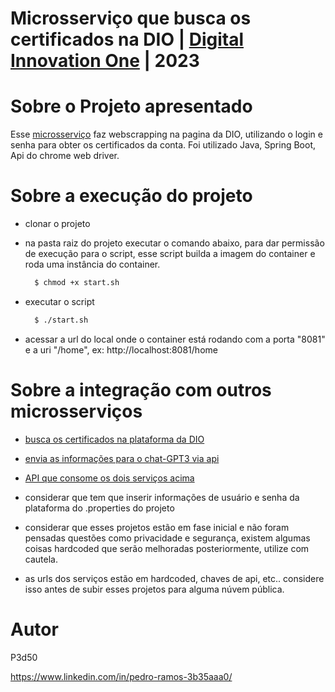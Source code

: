 # Microsserviço que busca os certificados na DIO | [Digital Innovation One](https://web.dio.me/) | 2023
 

# Sobre o Projeto apresentado

Esse [microsserviço](https://github.com/P3d50/certificates) faz webscrapping na pagina da DIO, utilizando o login e senha para obter os certificados da conta.
Foi utilizado Java, Spring Boot, Api do chrome web driver.


# Sobre a execução do projeto
  - clonar o projeto
  - na pasta raiz do projeto executar o comando abaixo, para dar permissão de execução para o script, esse script builda a imagem do container e roda uma instância do container.

    ```bash
      $ chmod +x start.sh
    ```
  - executar o script 
    ```bash
      $ ./start.sh
    ```
    
  - acessar a url do local onde o container está rodando com a porta "8081" e a uri "/home", ex: http://localhost:8081/home
 

# Sobre a integração com outros microsserviços

 - [busca os certificados na plataforma da DIO](https://github.com/P3d50/certificates)
 - [envia as informações para o chat-GPT3 via api](https://github.com/P3d50/chatgtp)
 - [API que consome os dois serviços acima](https://github.com/P3d50/dio-bio)
 
 - considerar que tem que inserir informações de usuário e senha da plataforma do .properties do projeto
 - considerar que esses projetos estão em fase inicial e não foram pensadas questões como privacidade e segurança, existem algumas coisas hardcoded que serão melhoradas posteriormente, utilize com cautela.
 - as urls dos serviços estão em hardcoded, chaves de api, etc.. considere isso antes de subir esses projetos para alguma núvem pública.
 
 


# Autor

P3d50

https://www.linkedin.com/in/pedro-ramos-3b35aaa0/
